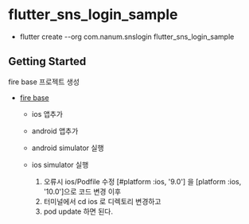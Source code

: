 # flutter_sns_login_sample

- flutter create --org com.nanum.snslogin flutter_sns_login_sample

## Getting Started

fire base 프로젝트 생성

- [fire base](https://console.firebase.google.com/)

  - ios 앱추가
  - android 앱추가
  - android simulator 실행
  - ios simulator 실행

    1. 오류시 ios/Podfile 수정 [#platform :ios, '9.0'] 을 [platform :ios, '10.0']으로 코드 변경 이후
    2. 터미널에서 cd ios 로 디렉토리 변경하고
    3. pod update 하면 된다.
 